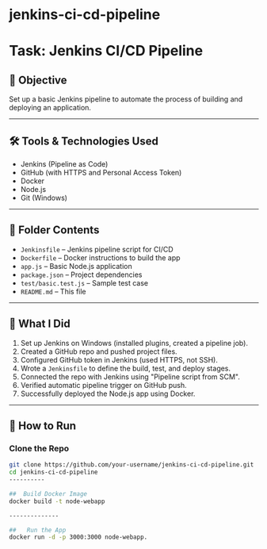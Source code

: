 # jenkins-ci-cd-pipeline
# Task: Jenkins CI/CD Pipeline

## 📌 Objective

Set up a basic Jenkins pipeline to automate the process of building and deploying an application.

---

## 🛠 Tools & Technologies Used

- Jenkins (Pipeline as Code)
- GitHub (with HTTPS and Personal Access Token)
- Docker
- Node.js
- Git (Windows)

---

## 📁 Folder Contents

- `Jenkinsfile` – Jenkins pipeline script for CI/CD
- `Dockerfile` – Docker instructions to build the app
- `app.js` – Basic Node.js application
- `package.json` – Project dependencies
- `test/basic.test.js` – Sample test case
- `README.md` – This file

---

## 🚀 What I Did

1. Set up Jenkins on Windows (installed plugins, created a pipeline job).
2. Created a GitHub repo and pushed project files.
3. Configured GitHub token in Jenkins (used HTTPS, not SSH).
4. Wrote a `Jenkinsfile` to define the build, test, and deploy stages.
5. Connected the repo with Jenkins using "Pipeline script from SCM".
6. Verified automatic pipeline trigger on GitHub push.
7. Successfully deployed the Node.js app using Docker.

---

## 🔧 How to Run

### Clone the Repo

```bash
git clone https://github.com/your-username/jenkins-ci-cd-pipeline.git
cd jenkins-ci-cd-pipeline
----------

##  Build Docker Image
docker build -t node-webapp

--------------

##   Run the App
docker run -d -p 3000:3000 node-webapp.

